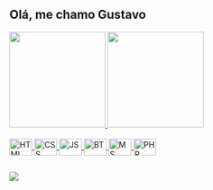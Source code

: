 ## Olá, me chamo Gustavo 

 <div>
  <a href="https://github.com/gustavodsv">
  <img height="170em" src="https://github-readme-stats.vercel.app/api?username=gustavodsv&show_icons=true&theme=nord&custom_title=true&count_private=true"/>
  <img height="170em" src="https://github-readme-stats.vercel.app/api/top-langs/?username=gustavodsv&layout=compact&langs_count=7&theme=nord"/>
</div>
  
<div style="display: inline_block"><br>
  <img align="center" alt="HTML" height="30" width="40" src="https://cdn.jsdelivr.net/gh/devicons/devicon/icons/html5/html5-plain.svg">
  <img align="center" alt="CSS" height="30" width="40" src="https://cdn.jsdelivr.net/gh/devicons/devicon/icons/css3/css3-plain.svg">
  <img align="center" alt="JS" height="30" width="40" src="https://cdn.jsdelivr.net/gh/devicons/devicon/icons/javascript/javascript-plain.svg">
  <img align="center" alt="BT" height="30" width="40" src="https://cdn.jsdelivr.net/gh/devicons/devicon/icons/bootstrap/bootstrap-plain.svg">
  <img align="center" alt="MS" height="30" width="40" src="https://cdn.jsdelivr.net/gh/devicons/devicon/icons/mysql/mysql-plain.svg">
  <img align="center" alt="PHP" height="30" width="40" src="https://cdn.jsdelivr.net/gh/devicons/devicon/icons/php/php-plain.svg">
 </div>
  
  ##
  
  <div>
  <a href="https://www.linkedin.com/in/gustavodsv/" target="_blank"><img src="https://img.shields.io/badge/-LinkedIn-%230077B5?style=for-the-badge&logo=linkedin&logoColor=white" target="_blank"></a> 
  </div>
